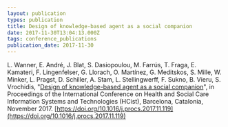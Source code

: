 ```yaml
---
layout: publication
types: publication
title: Design of knowledge-based agent as a social companion
date: 2017-11-30T13:04:13.000Z
tags: conference_publications
publication_date: 2017-11-30
---
```

L. Wanner, E. André, J. Blat, S. Dasiopoulou, M. Farrús, T. Fraga, E. Kamateri, F. Lingenfelser, G. Llorach, O. Martínez, G. Meditskos, S. Mille, W. Minker, L. Pragst, D. Schiller, A. Stam, L. Stellingwerff, F. Sukno, B. Vieru, S. Vrochidis, "[Design of knowledge-based agent as a social companion](https://www.researchgate.net/publication/321811067_Design_of_a_Knowledge-Based_Agent_as_a_Social_Companion)", in Proceedings of the International Conference on Health and Social Care Information Systems and Technologies (HCist), Barcelona, Catalonia, November 2017. [https://doi.org/10.1016/j.procs.2017.11.119](https://doi.org/10.1016/j.procs.2017.11.119)